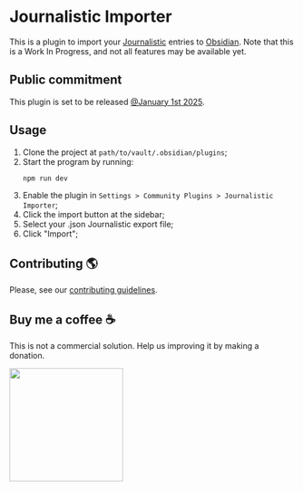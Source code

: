 # Journalistic Importer

[Journalistic]: https://journalisticapp.com/
[Obsidian]: https://obsidian.md

This is a plugin to import your [Journalistic] entries to [Obsidian]. Note that this is a Work In Progress, and not all features may be available yet.

## Public commitment

This plugin is set to be released [@January 1st 2025](https://raw.githubusercontent.com/HomeroKemmerich/journalistic-importer/refs/heads/master/journalistic-importer-official-release.ics).

## Usage

1. Clone the project at `path/to/vault/.obsidian/plugins`;
2. Start the program by running:
   ```bash
   npm run dev
   ```
4. Enable the plugin in `Settings > Community Plugins > Journalistic Importer`; 
5. Click the import button at the sidebar;
6. Select your .json Journalistic export file;
7. Click "Import";

<!-- Your journalistic entries can be found in the `Journalistic/` folder, at the root of yout vault. -->

## Contributing :earth_americas:

Please, see our [contributing guidelines](./CONTRIBUTING.md).

## Buy me a coffee :coffee:

This is not a commercial solution. Help us improving it by making a donation.

<a href="https://www.paypal.com/donate/?hosted_button_id=UXLVMWFXHWTY2">
  <img src="https://raw.githubusercontent.com/stefan-niedermann/paypal-donate-button/master/paypal-donate-button.png" width="200"/>
</a>
